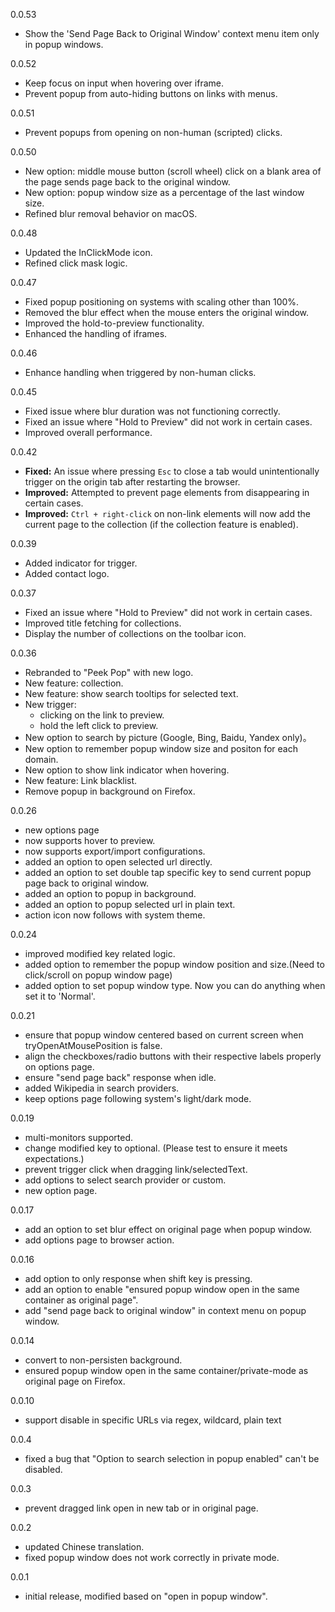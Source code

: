 0.0.53
- Show the 'Send Page Back to Original Window' context menu item only in popup windows.

0.0.52
- Keep focus on input when hovering over iframe.
- Prevent popup from auto-hiding buttons on links with menus.

0.0.51
- Prevent popups from opening on non-human (scripted) clicks.

0.0.50
- New option: middle mouse button (scroll wheel) click on a blank area of the page sends page back to the original window.
- New option: popup window size as a percentage of the last window size.
- Refined blur removal behavior on macOS.

0.0.48  
- Updated the InClickMode icon.
- Refined click mask logic.

0.0.47
- Fixed popup positioning on systems with scaling other than 100%.
- Removed the blur effect when the mouse enters the original window.  
- Improved the hold-to-preview functionality.  
- Enhanced the handling of iframes.

0.0.46
- Enhance handling when triggered by non-human clicks.

0.0.45
- Fixed issue where blur duration was not functioning correctly.
- Fixed an issue where "Hold to Preview" did not work in certain cases.
- Improved overall performance.

0.0.42
- **Fixed:** An issue where pressing `Esc` to close a tab would unintentionally trigger on the origin tab after restarting the browser.  
- **Improved:** Attempted to prevent page elements from disappearing in certain cases.  
- **Improved:** `Ctrl + right-click` on non-link elements will now add the current page to the collection (if the collection feature is enabled).  

0.0.39
- Added indicator for trigger.
- Added contact logo.

0.0.37
- Fixed an issue where "Hold to Preview" did not work in certain cases.
- Improved title fetching for collections.
- Display the number of collections on the toolbar icon.

0.0.36
- Rebranded to "Peek Pop" with new logo.
- New feature: collection.
- New feature: show search tooltips for selected text.
- New trigger:
  - clicking on the link to preview.
  - hold the left click to preview.
- New option to search by picture (Google, Bing, Baidu, Yandex only)。
- New option to remember popup window size and positon for each domain.
- New option to  show link indicator when hovering.
- New feature: Link blacklist.
- Remove popup in background on Firefox.

0.0.26
- new options page
- now supports hover to preview.
- now supports export/import configurations.
- added an option to open selected url directly.
- added an option to set double tap specific key to send current popup page back to original window.
- added an option to popup in background.
- added an option to popup selected url in plain text.
- action icon now follows with system theme.

0.0.24
- improved modified key related logic.
- added option to remember the popup window position and size.(Need to click/scroll on popup window page)
- added option to set popup window type. Now you can do anything when set it to 'Normal'.

0.0.21
- ensure that popup window centered based on current screen when tryOpenAtMousePosition is false.
- align the checkboxes/radio buttons with their respective labels properly on options page.
- ensure "send page back" response when idle.
- added Wikipedia in search providers.
- keep options page following system's light/dark mode.

0.0.19
- multi-monitors supported.
- change modified key to optional. (Please test to ensure it meets expectations.)
- prevent trigger click when dragging link/selectedText.
- add options to select search provider or custom.
- new option page.

0.0.17
- add an option to set blur effect on original page when popup window.
- add options page to browser action.

0.0.16
- add option to only response when shift key is pressing.
- add an option to enable "ensured popup window open in the same container as original page".
- add "send page back to original window" in context menu on popup window.

0.0.14
- convert to non-persisten background.
- ensured popup window open in the same container/private-mode as original page on Firefox.

0.0.10
- support disable in specific URLs via regex, wildcard, plain text

0.0.4
- fixed a bug that "Option to search selection in popup enabled" can't be disabled.

0.0.3
- prevent dragged link open in new tab or in original page.

0.0.2
- updated Chinese translation. 
- fixed popup window does not work correctly in private mode.

0.0.1
- initial release, modified based on "open in popup window".
